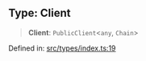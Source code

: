 
## Type: Client

> **Client**: `PublicClient`\<`any`, `Chain`\>

Defined in: [src/types/index.ts:19](https://github.com/centrifuge/sdk/blob/e8e313ed95c35b522a7e87515220a81ae2649430/src/types/index.ts#L19)
